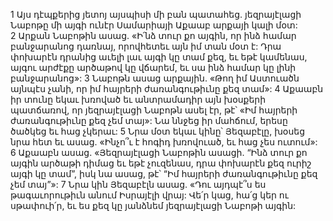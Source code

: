 1 Այս դէպքերից յետոյ այսպիսի մի բան պատահեց. յեզրայէլացի Նաբոթը մի այգի ունէր Սամարիայի Աքաաբ արքայի կալի մօտ: 2 Արքան Նաբոթին ասաց. «Ի՛նձ տուր քո այգին, որ ինձ համար բանջարանոց դառնայ, որովհետեւ այն իմ տան մօտ է: Դրա փոխարէն դրանից աւելի լաւ այգի կը տամ քեզ, եւ եթէ կամենաս, այգու արժէքը արծաթով կը վճարեմ, եւ սա ինձ համար կը լինի բանջարանոց»: 3 Նաբոթն ասաց արքային. «Թող իմ Աստուածն այնպէս չանի, որ իմ հայրերի ժառանգութիւնը քեզ տամ»:
4 Աքաաբն իր տունը եկաւ խռոված եւ անտրամադիր այն խօսքերի պատճառով, որ յեզրայէլացի Նաբոթն ասել էր, թէ՝ «Իմ հայրերի ժառանգութիւնը քեզ չեմ տայ»: Նա ննջեց իր մահճում, երեսը ծածկեց եւ հաց չկերաւ: 5 Նրա մօտ եկաւ կինը՝ Յեզաբէլը, խօսեց նրա հետ եւ ասաց. «Ինչո՞ւ է հոգիդ խռովուած, եւ հաց չես ուտում»: 6 Աքաաբն ասաց. «Յեզրայէլացի Նաբոթին ասացի. “Ինձ տուր քո այգին արծաթի դիմաց եւ եթէ չուզենաս, դրա փոխարէն քեզ ուրիշ այգի կը տամ”, իսկ նա ասաց, թէ՝ “Իմ հայրերի ժառանգութիւնը քեզ չեմ տայ”»: 7 Նրա կին Յեզաբէլն ասաց. «Դու այդպէ՞ս ես թագաւորութիւն անում Իսրայէլի վրայ: Վե՛ր կաց, հա՛ց կեր ու սթափուի՛ր, եւ ես քեզ կը յանձնեմ յեզրայէլացի Նաբոթի այգին:

